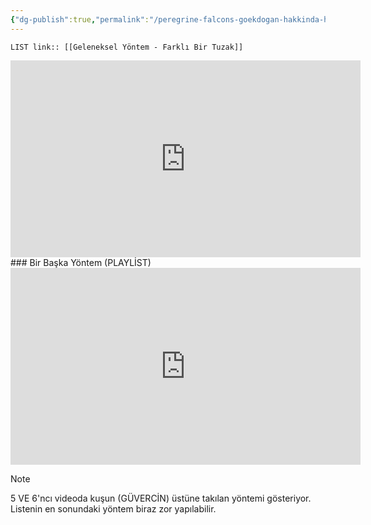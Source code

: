 ```yaml
---
{"dg-publish":true,"permalink":"/peregrine-falcons-goekdogan-hakkinda-hersey/peregrine-falcons-avlama-hakkinda-hersey/geleneksel-goekdogan-avlama-yoentemleri/"}
---
```


`LIST link:: [[Geleneksel Yöntem - Farklı Bir Tuzak]] `

<iframe width="560" height="315" src="https://www.youtube.com/embed/Mwu7rmuQWFc?si=NSvbWHvpjIWdmAwR" title="YouTube video player" frameborder="0" allow="accelerometer; autoplay; clipboard-write; encrypted-media; gyroscope; picture-in-picture; web-share" referrerpolicy="strict-origin-when-cross-origin" allowfullscreen></iframe>
### Bir Başka Yöntem (PLAYLİST)

<iframe width="560" height="315" src="https://www.youtube.com/embed/-J4O8AaZx4Y?si=AvCBgl9LZ9jbqaQJ" title="YouTube video player" frameborder="0" allow="accelerometer; autoplay; clipboard-write; encrypted-media; gyroscope; picture-in-picture; web-share" referrerpolicy="strict-origin-when-cross-origin" allowfullscreen></iframe>


> [!NOTE]
>  5 VE 6'ncı videoda kuşun (GÜVERCİN) üstüne takılan yöntemi gösteriyor. Listenin en sonundaki yöntem biraz zor yapılabilir. 


